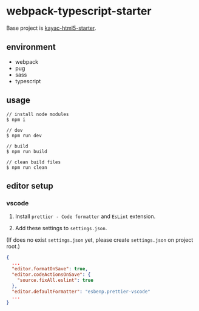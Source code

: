# webpack-typescript-starter

Base project is [kayac-html5-starter](https://github.com/kayac/kayac-html5-starter).

## environment

- webpack
- pug
- sass
- typescript

## usage

```
// install node modules
$ npm i

// dev
$ npm run dev

// build
$ npm run build

// clean build files
$ npm run clean
```

## editor setup

### vscode

1. Install `prettier - Code formatter` and `EsLint` extension.

2. Add these settings to `settings.json`.

(If does no exist `settings.json` yet, please create `settings.json` on project root.)

```json
{
  ...
  "editor.formatOnSave": true,
  "editor.codeActionsOnSave": {
    "source.fixAll.eslint": true
  },
  "editor.defaultFormatter": "esbenp.prettier-vscode"
  ...
}
```
